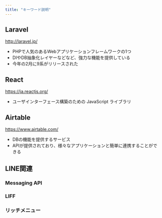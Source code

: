 ```yaml
---
title: "キーワード説明"
---
```


## Laravel

http://laravel.jp/

- PHPで人気のあるWebアプリケーションフレームワークの1つ
- DIやDB抽象化レイヤーなどなど、強力な機能を提供している
- 今年の2月に9系がリリースされた

## React

https://ja.reactjs.org/

- ユーザインターフェース構築のための JavaScript ライブラリ

## Airtable

https://www.airtable.com/

- DBの機能を提供するサービス
- APIが提供されており、様々なアプリケーションと簡単に連携することができる

## LINE関連

### Messaging API

### LIFF

### リッチメニュー

